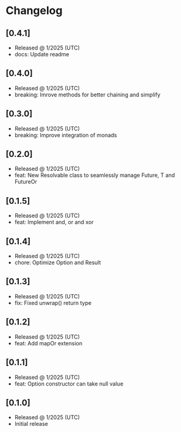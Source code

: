 # Changelog

## [0.4.1]

- Released @ 1/2025 (UTC)
- docs: Update readme

## [0.4.0]

- Released @ 1/2025 (UTC)
- breaking: Imrove methods for better chaining and simplify

## [0.3.0]

- Released @ 1/2025 (UTC)
- breaking: Improve integration of monads

## [0.2.0]

- Released @ 1/2025 (UTC)
- feat: New Resolvable class to seamlessly manage Future,<T> T and FutureOr<T>

## [0.1.5]

- Released @ 1/2025 (UTC)
- feat: Implement and, or and xor

## [0.1.4]

- Released @ 1/2025 (UTC)
- chore: Optimize Option and Result

## [0.1.3]

- Released @ 1/2025 (UTC)
- fix: Fixed unwrap() return type

## [0.1.2]

- Released @ 1/2025 (UTC)
- feat: Add mapOr extension

## [0.1.1]

- Released @ 1/2025 (UTC)
- feat: Option constructor can take null value

## [0.1.0]

- Released @ 1/2025 (UTC)
- Initial release
